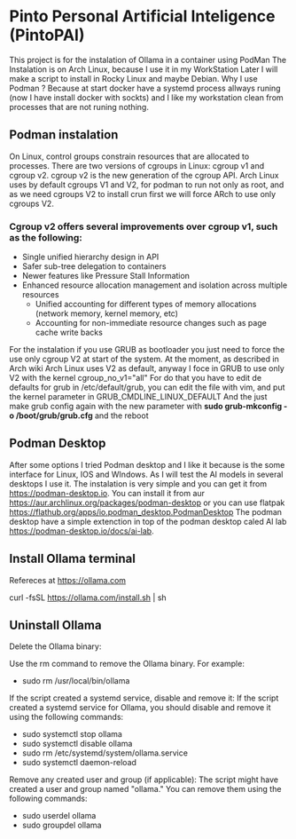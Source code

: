 # Pinto Personal Artificial Inteligence (PintoPAI)
This project is for the instalation of Ollama in a container using PodMan
The Instalation is on Arch Linux, because I use it in my WorkStation
Later I will make a script to install in Rocky Linux and maybe Debian.
Why I use Podman ? Because at start docker have a systemd process allways runing (now I have install docker with sockts) and I like my workstation clean from processes that are not runing nothing.  

## Podman instalation


On Linux, control groups constrain resources that are allocated to processes.
There are two versions of cgroups in Linux: cgroup v1 and cgroup v2. cgroup v2 is the new generation of the cgroup API.
Arch Linux uses by default cgroups V1 and V2, for podman to run not only as root, and as we need cgroups V2 to install crun first we will force ARch to use only cgroups V2.

### Cgroup v2 offers several improvements over cgroup v1, such as the following:

* Single unified hierarchy design in API
* Safer sub-tree delegation to containers
* Newer features like Pressure Stall Information
* Enhanced resource allocation management and isolation across multiple resources
  * Unified accounting for different types of memory allocations (network memory, kernel memory, etc)
  * Accounting for non-immediate resource changes such as page cache write backs

For the instalation if you use GRUB as bootloader you just need to force the use only cgroup V2 at start of the system.
At the moment, as described in Arch wiki Arch Linux uses V2 as default, anyway I foce in GRUB to use only V2 with the kernel cgroup_no_v1="all"
For do that you have to edit de defaults for grub in /etc/default/grub, you can edit the file  with vim, and put the kernel parameter in GRUB_CMDLINE_LINUX_DEFAULT
And the just make grub config again with the new parameter with **sudo grub-mkconfig -o /boot/grub/grub.cfg** and the reboot

## Podman Desktop
 
After some options I tried Podman desktop and I like it because is the some interface for Linux, IOS and WIndows. As I will test the AI models in several desktops I use it.
The instalation is very simple and you can get it from https://podman-desktop.io.
You can install it from aur https://aur.archlinux.org/packages/podman-desktop or you can use flatpak https://flathub.org/apps/io.podman_desktop.PodmanDesktop
The podman desktop have a simple extenction in top of the podman desktop caled AI lab https://podman-desktop.io/docs/ai-lab.

## Install Ollama terminal

Refereces at https://ollama.com

curl -fsSL https://ollama.com/install.sh | sh

## Uninstall Ollama

Delete the Ollama binary:

Use the rm command to remove the Ollama binary. For example:
- sudo rm /usr/local/bin/ollama

If the script created a systemd service, disable and remove it:
If the script created a systemd service for Ollama, you should disable and remove it using the following commands:
- sudo systemctl stop ollama
- sudo systemctl disable ollama
- sudo rm /etc/systemd/system/ollama.service
- sudo systemctl daemon-reload

Remove any created user and group (if applicable):
The script might have created a user and group named "ollama." You can remove them using the following commands:

- sudo userdel ollama
- sudo groupdel ollama
